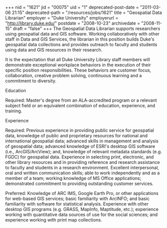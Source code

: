 +++
nid = "1621"
jid = "00075"
uid = "1"
deprecated-post-date = "2011-03-06 21:15"
deprecated-path = "/resources/jobs/1621"
title = "Geospatial Data Librarian"
employer = "Duke University"
employerurl = "http://library.duke.edu/"
postdate = "2008-10-23"
archivedate = "2008-11-15"
draft = "false"
+++
The Geospatial Data Librarian supports researchers using geospatial data
and GIS software. Working collaboratively with other staff in Data and
GIS Services, the librarian in this position builds Duke's geospatial
data collections and provides outreach to faculty and students using
data and GIS resources in their research.
  
It is the expectation that all Duke University Library staff members
will demonstrate exceptional workplace behaviors in the execution of
their specific position responsibilities. These behaviors are customer
focus, collaboration, creative problem solving, continuous learning and
a commitment to diversity.

Education

Required: Master's degree from an ALA-accredited program or a relevant
subject field or an equivalent combination of education, experience, and
training.

Experience

Required: Previous experience in providing public service for geospatial
data, knowledge of public and proprietary resources for national and
international geospatial data; advanced skills in management and
analysis of geospatial data; advanced knowledge of ESRI's desktop GIS
software (i.e., ArcGIS/ArcView); and, knowledge of relevant metadata
standards (e.g. FGDC) for geospatial data. Experience in selecting
print, electronic, and other library resources and in providing
reference and research assistance to faculty and students in a research
environment. Excellent interpersonal, oral and written communication
skills; able to work independently and as a member of a team; working
knowledge of MS Office applications; demonstrated commitment to
providing outstanding customer services.

Preferred: Knowledge of ARC IMS, Google Earth Pro, or other applications
for web-based GIS services; basic familiarity with ArcINFO; and basic
familiarity with software for statistical analysis. Experience with
other desktop GIS programs (e.g. GRASS, MapInfo, Maptitude, etc.);
experience working with quantitative data sources of use for the social
sciences; and experience working with print map collections.
